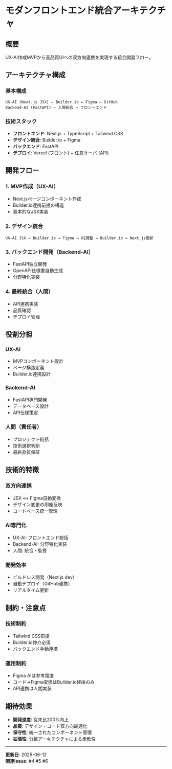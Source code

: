 # モダンフロントエンド統合アーキテクチャ

## 概要

UX-AI作成MVPから高品質UIへの双方向連携を実現する統合開発フロー。

## アーキテクチャ構成

### 基本構成
```
UX-AI (Next.js JSX) ↔ Builder.io ↔ Figma ↔ GitHub
Backend-AI (FastAPI) ← 人間統合 → フロントエンド
```

### 技術スタック
- **フロントエンド**: Next.js + TypeScript + Tailwind CSS
- **デザイン統合**: Builder.io + Figma
- **バックエンド**: FastAPI
- **デプロイ**: Vercel (フロント) + 任意サーバ (API)

## 開発フロー

### 1. MVP作成（UX-AI）
- Next.jsページコンポーネント作成
- Builder.io連携前提の構造
- 基本的なJSX実装

### 2. デザイン統合
```
UX-AI JSX → Builder.io → Figma → UI調整 → Builder.io → Next.js更新
```

### 3. バックエンド開発（Backend-AI）
- FastAPI独立開発
- OpenAPI仕様書自動生成
- 分野特化実装

### 4. 最終統合（人間）
- API連携実装
- 品質確認
- デプロイ管理

## 役割分担

### UX-AI
- MVPコンポーネント設計
- ページ構造定義
- Builder.io連携設計

### Backend-AI
- FastAPI専門開発
- データベース設計
- API仕様策定

### 人間（責任者）
- プロジェクト統括
- 技術選択判断
- 最終品質保証

## 技術的特徴

### 双方向連携
- JSX ↔ Figma自動変換
- デザイン変更の即座反映
- コードベース統一管理

### AI専門化
- UX-AI: フロントエンド統括
- Backend-AI: 分野特化実装
- 人間: 統合・監督

### 開発効率
- ビルドレス開発（Next.js dev）
- 自動デプロイ（GitHub連携）
- リアルタイム更新

## 制約・注意点

### 技術制約
- Tailwind CSS前提
- Builder.io仲介必須
- バックエンド手動連携

### 運用制約
- Figma AIは参考程度
- コード→Figma変換はBuilder.io経由のみ
- API連携は人間実装

## 期待効果

- **開発速度**: 従来比200%向上
- **品質**: デザイン・コード双方向最適化
- **保守性**: 統一されたコンポーネント管理
- **拡張性**: 分離アーキテクチャによる柔軟性

---

**更新日**: 2025-06-12  
**関連Issue**: #4 #5 #6